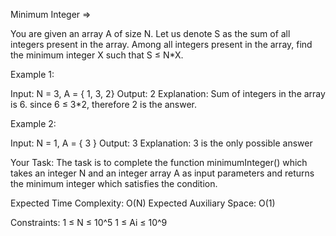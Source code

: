 Minimum Integer =>

You are given an array A of size N. Let us denote S as the sum of all integers present in the array. Among all integers present in the array, find the minimum integer X such that S ≤ N*X.

Example 1:

Input: N = 3, A = { 1, 3, 2} 
Output: 2 
Explanation: Sum of integers in the array is 6. since 6 ≤ 3*2, therefore 2 is the answer. 

Example 2:

Input: N = 1, A = { 3 } 
Output: 3 
Explanation: 3 is the only possible answer 

Your Task: 
The task is to complete the function minimumInteger() which takes an integer N and an integer array A as input parameters and returns the minimum integer which satisfies the condition.

Expected Time Complexity: O(N) Expected Auxiliary Space: O(1)

Constraints: 1 ≤ N ≤ 10^5 1 ≤ Ai ≤ 10^9